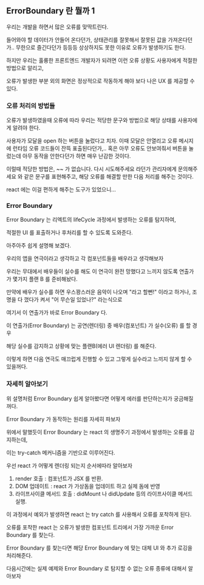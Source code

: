 ## ErrorBoundary 란 뭘까 1

우리는 개발을 하면서 많은 오류를 맞딱트린다. 

들어와야 할 데이터가 안들어 온다던가, 상태관리를 잘못해서 잘못된 값을 가져온다던가.. 무한으로 즐긴다던가 등등등
상상하지도 못한 이유로 오류가 발생하기도 한다. 

하지만 우리는 훌륭한 프론트엔드 개발자가 되려면 이런 오류 상황도 사용자에게 적절한 방법으로 알리고, 

오류가 발생한 부분 외의 화면은 정상적으로 작동하게 해야 보다 나은 UX 를 제공할 수 있다. 

### 오류 처리의 방법들

오류가 발생하였을때 오류에 따라 우리는 적당한 문구와 방법으로 해당 상태를 사용자에게 알려야 한다. 

사용자가 모달을 open 하는 버튼을 눌렀다고 치자. 
이때 모달은 안열리고 오류 메시지에 런타임 오류 코드들이 잔뜩 표출된다던가,..
혹은 아무 오류도 안보여줘서 버튼을 눌렀는데 아무 동작을 안한다던가 하면 매우 난감한 것이다. 

이럴때 적당한 방법은,  ~~ 가 없습니다.  다시 시도해주세요 라던가 관리자에게 문의해주세요 와 같은
문구를 표현해주고,  해당 오류를 해결할 만한 다음 처리를 해주는 것이다. 

react 에는 이걸 편하게 해주는 도구가 있었으니...

### Error Boundary

Error Boundary 는 리엑트의 lifeCycle 과정에서 발생하는 오류를 탐지하여, 

적절한 UI 를 표출하거나 후처리를 할 수 있도록 도와준다. 

아주아주 쉽게 설명해 보겠다. 

우리의 앱을 연극이라고 생각하고 각 컴포넌트들을 배우라고 생각해보자 

우리는 무대에서 배우들이 실수를 해도 이 연극이 완전 망했다고 느끼지 않도록 연출가가 몇가지 플랜 B 를 준비해놨다. 

만약에 배우가 실수를 하면 우스꽝스러운 음악이 나오며 "라고 할뻔!" 이라고 하거나, 조명을 다 껐다가 켜서 "어 무슨일 있었나?" 라는식으로

여기서 이 연출가가 바로 Error Boundary 다. 

이 연출가(Error Boundary) 는 공연(렌더링) 중 배우(컴포넌트) 가 실수(오류) 를 할 경우

해당 실수를 감지하고 상황에 맞는 플랜B(에러 UI 렌더링) 를 해준다.

이렇게 하면 다음 연극도 매끄럽게 진행할 수 있고 그렇게 실수라고 느끼지 않게 할 수 있을꺼다. 


### 자세히 알아보기

위 설명처럼 Error Boundary 쉽게 알아봤다면 어떻게 에러를 판단하는지가 궁금해질꺼다. 

Error Boundary 가 동작하는 원리를 자세히 파보자 

위에서 말했듯이 Error Boundary 는 react 의 생명주기 과정에서 발생하는 오류를 감지하는데, 

이는 try-catch 메커니즘을 기반으로 이루어진다. 

우선 react 가 어떻게 렌더링 되는지 순서에따라 알아보자 

1. render 호출  : 컴포넌트가 JSX 를 반환. 
2. DOM 업데이트 : react 가 가상돔을 업데이트 하고 실제 돔에 반영
3. 라이프사이클 메서드 호출 : didMount 나 didUpdate 등의 라이프사이클 메서드 실행.

이 과정에서 예외가 발생하면 react 는 try catch 를 사용해서 오류를 포착하게 된다. 

오류를 포착한 react 는 오류가 발생한 컴포넌트 트리에서 가장 가까운 Error Boundary 를 찾는다.

Error Boundary 를 찾는다면 해당 Error Boundary 에 맞는 대체 UI 와 추가 로깅을 처리해준다. 

다음시간에는 실제 예제와 Error Boundary 로 탐지할 수 없는 오류 종류에 대해서 알아보자 
